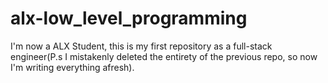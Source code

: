 # alx-low_level_programming
I'm now a ALX Student, this is my first repository as a full-stack engineer(P.s I mistakenly deleted the entirety of the previous repo, so now I'm writing everything afresh).
